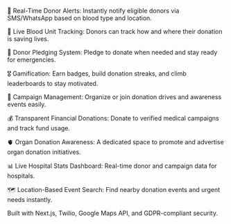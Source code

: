 📱 Real-Time Donor Alerts: Instantly notify eligible donors via SMS/WhatsApp based on blood type and location.

💉 Live Blood Unit Tracking: Donors can track how and where their donation is saving lives.

🤝 Donor Pledging System: Pledge to donate when needed and stay ready for emergencies.

🎖️ Gamification: Earn badges, build donation streaks, and climb leaderboards to stay motivated.

📅 Campaign Management: Organize or join donation drives and awareness events easily.

💰 Transparent Financial Donations: Donate to verified medical campaigns and track fund usage.

🫀 Organ Donation Awareness: A dedicated space to promote and advertise organ donation initiatives.

📊 Live Hospital Stats Dashboard: Real-time donor and campaign data for hospitals.

🗺️ Location-Based Event Search: Find nearby donation events and urgent needs instantly.

Built with Next.js, Twilio, Google Maps API, and GDPR-compliant security.

